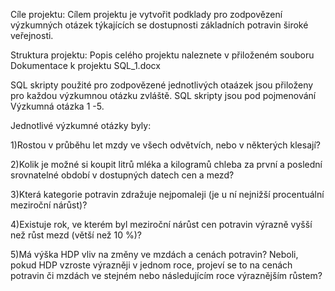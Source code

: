 Cíle projektu: 
Cílem projektu je vytvořit podklady pro zodpovězení výzkumných otázek týkajících se dostupnosti základních potravin široké veřejnosti.

Struktura projektu: 
Popis celého projektu naleznete v přiloženém souboru Dokumentace k projektu SQL_1.docx

SQL skripty použité pro zodpovězené jednotlivých otaázek jsou přiloženy pro každou výzkumnou otázku zvláště. SQL skripty jsou pod pojmenování Výzkumná otázka 1 -5. 

Jednotlivé výzkumné otázky byly:

1)Rostou v průběhu let mzdy ve všech odvětvích, nebo v některých klesají?

2)Kolik je možné si koupit litrů mléka a kilogramů chleba za první a poslední srovnatelné období v dostupných datech cen a mezd?

3)Která kategorie potravin zdražuje nejpomaleji (je u ní nejnižší procentuální meziroční nárůst)?

4)Existuje rok, ve kterém byl meziroční nárůst cen potravin výrazně vyšší než růst mezd (větší než 10 %)?

5)Má výška HDP vliv na změny ve mzdách a cenách potravin? Neboli, pokud HDP vzroste výrazněji v jednom roce, projeví se to na cenách potravin či mzdách ve stejném nebo následujícím roce výraznějším růstem?


